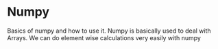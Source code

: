 # Numpy
Basics of numpy and how to use it.
Numpy is basically used to deal with Arrays.
We can do element wise calculations very easily with numpy
